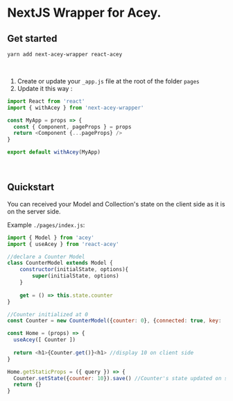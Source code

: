 # NextJS Wrapper for Acey.

## Get started
```sh
yarn add next-acey-wrapper react-acey
```

<br />

1. Create or update your `_app.js` file at the root of the folder `pages`
2. Update it this way :

```js
import React from 'react'
import { withAcey } from 'next-acey-wrapper'

const MyApp = props => {
  const { Component, pageProps } = props
  return <Component {...pageProps} />
}

export default withAcey(MyApp)
```

<br />

## Quickstart

You can received your Model and Collection's state on the client side as it is on the server side.

Example `./pages/index.js`: 
```js
import { Model } from 'acey'
import { useAcey } from 'react-acey'

//declare a Counter Model
class CounterModel extends Model {
    constructor(initialState, options){
        super(initialState, options)
    }
    
    get = () => this.state.counter
}

//Counter initialized at 0
const Counter = new CounterModel({counter: 0}, {connected: true, key: 'counter'})

const Home = (props) => {
  useAcey([ Counter ])
  
  return <h1>{Counter.get()}<h1> //display 10 on client side
}

Home.getStaticProps = ({ query }) => {
  Counter.setState({counter: 10}).save() //Counter's state updated on server side
  return {}
}
```
